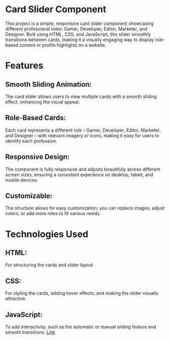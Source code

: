 # Card Slider Component
This project is a simple, responsive card slider component showcasing different professional roles: Gamer, Developer, 
Editor, Marketer, and Designer. Built using HTML, CSS, and JavaScript, this slider smoothly transitions between cards, 
making it a visually engaging way to display role-based content or profile highlights on a website.

# Features
## Smooth Sliding Animation: 
The card slider allows users to view multiple cards with a smooth sliding effect, 
enhancing the visual appeal.
## Role-Based Cards: 
Each card represents a different role – Gamer, Developer, Editor, Marketer, and Designer – with relevant 
imagery or icons, making it easy for users to identify each profession.
## Responsive Design: 
The component is fully responsive and adjusts beautifully across different screen sizes, 
ensuring a consistent experience on desktop, tablet, and mobile devices.
## Customizable:
The structure allows for easy customization; you can replace images, adjust colors, or add more roles to fit various needs.
# Technologies Used
## HTML: 
For structuring the cards and slider layout.
## CSS: 
For styling the cards, adding hover effects, and making the slider visually attractive.
## JavaScript: 
To add interactivity, such as the automatic or manual sliding feature and smooth transitions.
[Link](https://baghrai-beshra.github.io/CardSlider/)
